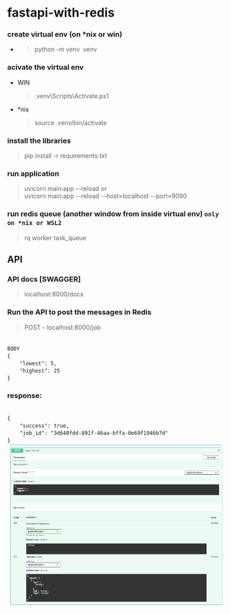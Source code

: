 # fastapi-with-redis

### create virtual env (on *nix or win)
- > python -m venv .venv

### acivate the virtual env
- WIN
   > .venv\Scripts\Activate.ps1
- *nix
   > source .venv/bin/activate

### install the libraries
> pip install -r requirements.txt

### run application
> uvicorn main:app --reload
or <br> 
> uvicorn main:app --reload --host=localhost --port=9090

### run redis queue (another window from inside virtual env) `only on *nix or WSL2`
> rq worker task_queue

## API 
### API docs [SWAGGER]
> localhost:8000/docs

### Run the API to post the messages in Redis
> POST - localhost:8000/job

<code>
BODY
{
    "lowest": 5,
    "highest": 25
}
</code>


### response:

<code>
{
    "success": true,
    "job_id": "3d640fdd-891f-46aa-bffa-0e69f1946b7d"
}
</code>

<img title="job" alt="enque-job" src="/job.png">
